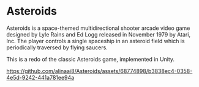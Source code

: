 # Asteroids
Asteroids is a space-themed multidirectional shooter arcade video game designed by Lyle Rains and Ed Logg released in November 1979 by Atari, Inc. The player controls a single spaceship in an asteroid field which is periodically traversed by flying saucers.

This is a redo of the classic Asteroids game, implemented in Unity.


https://github.com/alinaai8/Asteroids/assets/68774898/b3838ec4-0358-4e5d-9242-441a781ee94a


